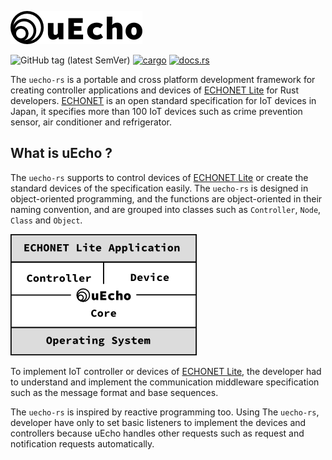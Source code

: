 ![logo](doc/img/logo.png)

![GitHub tag (latest SemVer)](https://img.shields.io/github/v/tag/cybergarage/uecho-rs)
[![cargo](https://github.com/cybergarage/uecho-rs/actions/workflows/cargo.yml/badge.svg)](https://github.com/cybergarage/uecho-rs/actions/workflows/cargo.yml)
[![docs.rs](https://img.shields.io/badge/Rust-document-blue)](https://docs.rs/echonet/latest/echonet/)

The `uecho-rs` is a portable and cross platform development framework for creating controller applications and devices of [ECHONET Lite][enet] for Rust developers. [ECHONET][enet] is an open standard specification for IoT devices in Japan, it specifies more than 100 IoT devices such as crime prevention sensor, air conditioner and refrigerator.

## What is uEcho ?

The `uecho-rs` supports to control devices of [ECHONET Lite][enet] or create the standard devices of the specification easily. The `uecho-rs` is designed in object-oriented programming, and the functions are object-oriented in their naming convention, and are grouped into classes such as `Controller`, `Node`, `Class` and `Object`.

![](doc/img/framework.png)

To implement IoT controller or devices of [ECHONET Lite][enet], the developer had to understand and implement the communication middleware specification such as the message format and base sequences.

The `uecho-rs` is inspired by reactive programming too. Using The `uecho-rs`, developer have only to set basic listeners to implement the devices and controllers because uEcho handles other requests such as request and notification requests automatically.

[enet]:http://echonet.jp/english/
